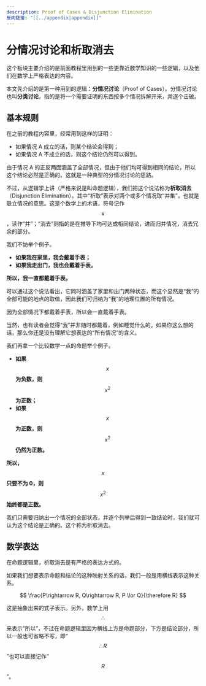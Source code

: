 ```yaml
---
description: Proof of Cases & Disjunction Elimination
反向链接: "[[../appendix|appendix]]"
---
```


# 分情况讨论和析取消去

这个板块主要介绍的是前面教程里用到的一些更靠近数学知识的一些逻辑，以及他们在数学上严格表达的内容。

本文先介绍的是第一种用到的逻辑：**分情况讨论**（Proof of Cases）。分情况讨论也叫**分类讨论**，指的是将一个需要证明的东西按多个情况拆解开来，并逐个击破。

## 基本规则 <a href="#rule" id="rule"></a>

在之前的教程内容里，经常用到这样的证明：

* 如果情况 A 成立的话，则某个结论会得到；
* 如果情况 A 不成立的话，则这个结论仍然可以得到。

由于情况 A 的正反两面涵盖了全部情况，但由于他们均可得到相同的结论，所以这个结论必然是正确的。这就是一种典型的分情况讨论的思路。

不过，从逻辑学上讲（严格来说是叫命题逻辑），我们把这个说法称为**析取消去**（Disjunction Elimination）。其中“析取”表示对两个或多个情况取“并集”，也就是联立情况的意思。这是个数学上的术语，符号记作 $$\lor$$，读作“并”；“消去”则指的是在推导下均可达成相同结论，进而归并情况，消去冗余的部分。

我们不妨举个例子。

* **如果我在家里，我会戴着手表；**
* **如果我走出门，我也会戴着手表。**

**所以，我一直都戴着手表。**

可以通过这个说法看出，它同时涵盖了家里和出门两种状态，而这个显然是“我”的全部可能的地点的取值，因此我们可归纳为“我”的地理位置的所有情况。

因为全部情况下都戴着手表，所以会一直戴着手表。

当然，也有读者会觉得“我”并非随时都戴着，例如睡觉什么的。如果你这么想的话，那么你还是没有理解它想表达的“所有情况”的含义。

我们再拿一个比较数学一点的命题举个例子。

* **如果** $$x$$ **为负数，则** $$x^2$$ **为正数；**
* **如果** $$x$$ **为正数，则** $$x^2$$ **仍然为正数。**

**所以，**$$x$$ **只要不为 0，则** $$x^2$$ **始终都是正数。**

我们只需要归纳出一个情况的全部状态，并逐个列举后得到一致结论时，我们就可认为这个结论是正确的。这个称为析取消去。

## 数学表达 <a href="#expression" id="expression"></a>

在命题逻辑里，析取消去是有严格的表达方式的。

如果我们想要表示命题和结论的这种映射关系的话，我们一般是用横线表示这种关系。

$$
\frac{P\rightarrow R, Q\rightarrow R, P \lor Q}{\therefore R}
$$

这是抽象出来的式子表示。另外，数学上用 $$\therefore$$ 来表示“所以”，不过在命题逻辑里因为横线上方是命题部分，下方是结论部分，所以一般也可省略不写，即“$$\therefore R$$”也可以直接记作“$$R$$”。
